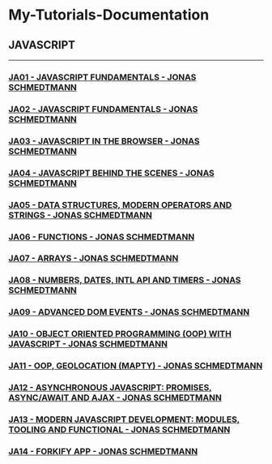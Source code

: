 # My-Tutorials-Documentation

## JAVASCRIPT

---

### [JA01 - JAVASCRIPT FUNDAMENTALS - JONAS SCHMEDTMANN](/courses/JA01.md)

### [JA02 - JAVASCRIPT FUNDAMENTALS - JONAS SCHMEDTMANN](/courses/JA02)

### [JA03 - JAVASCRIPT IN THE BROWSER - JONAS SCHMEDTMANN](/courses/JA03)

### [JA04 - JAVASCRIPT BEHIND THE SCENES - JONAS SCHMEDTMANN](/courses/JA04)

### [JA05 - DATA STRUCTURES, MODERN OPERATORS AND STRINGS - JONAS SCHMEDTMANN](/courses/JA05)

### [JA06 - FUNCTIONS - JONAS SCHMEDTMANN](/courses/JA06)

### [JA07 - ARRAYS - JONAS SCHMEDTMANN](/courses/JA07)

### [JA08 - NUMBERS, DATES, INTL API AND TIMERS - JONAS SCHMEDTMANN](/courses/JA08)

### [JA09 - ADVANCED DOM EVENTS - JONAS SCHMEDTMANN](/courses/JA09)

### [JA10 - OBJECT ORIENTED PROGRAMMING (OOP) WITH JAVASCRIPT - JONAS SCHMEDTMANN](/courses/JA10)

### [JA11 - OOP, GEOLOCATION (MAPTY) - JONAS SCHMEDTMANN](/courses/JA11)

### [JA12 - ASYNCHRONOUS JAVASCRIPT: PROMISES, ASYNC/AWAIT AND AJAX - JONAS SCHMEDTMANN](/courses/JA12)

### [JA13 - MODERN JAVASCRIPT DEVELOPMENT: MODULES, TOOLING AND FUNCTIONAL - JONAS SCHMEDTMANN](/courses/JA13)

### [JA14 - FORKIFY APP - JONAS SCHMEDTMANN](/courses/JA14)
